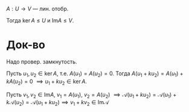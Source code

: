 $A:U\to V$ — лин. отобр. 

Тогда $\ker A\leq U$ и $\mathrm{Im} A\leq V$.
# Док-во

Надо провер. замкнутость.

Пусть $u_{1}, u_{2} \in \ker A$, т.е. $A(u_{1})=A(u_{2})=0$. Тогда $A(u_{1}+ku_{2})=A(u_{1})+kA(u_{2})=0$ $\implies u_{1}+ku_{2} \in \ker A$.

Пусть $v_{1},v_{2} \in \mathrm{Im}A$, $v_{1}=A(u_{1}),\ v_{2}=A(u_{2})$ $\implies \mathscr{A}(u_{1}+ku_{2})=\mathscr{A}(u_{1})+k\mathscr{A}(u_{2})=\mathscr{A}(u_{1}+ku_{2})\implies v_{1}+kv_{2} \in \mathrm{Im}\mathscr{A}$